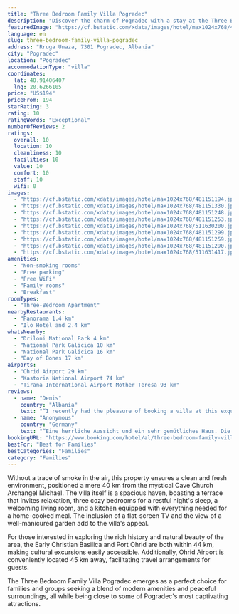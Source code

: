 ```yaml
---
title: "Three Bedroom Family Villa Pogradec"
description: "Discover the charm of Pogradec with a stay at the Three Bedroom Family Villa Pogradec, a serene retreat located just a stone's throw away from the enchanting Ohrid Lake Springs and the historical Bay of Bones."
featuredImage: "https://cf.bstatic.com/xdata/images/hotel/max1024x768/481151194.jpg?k=2502b81aee0d5c88b989f000d155df8427967d88864f63dfc7da23a2d0595bf8&o=&hp=1"
language: en
slug: three-bedroom-family-villa-pogradec
address: "Rruga Unaza, 7301 Pogradec, Albania"
city: "Pogradec"
location: "Pogradec"
accommodationType: "villa"
coordinates:
  lat: 40.91406407
  lng: 20.6266105
price: "US$194"
priceFrom: 194
starRating: 3
rating: 10
ratingWords: "Exceptional"
numberOfReviews: 2
ratings:
  overall: 10
  location: 10
  cleanliness: 10
  facilities: 10
  value: 10
  comfort: 10
  staff: 10
  wifi: 0
images:
  - "https://cf.bstatic.com/xdata/images/hotel/max1024x768/481151194.jpg?k=2502b81aee0d5c88b989f000d155df8427967d88864f63dfc7da23a2d0595bf8&o=&hp=1"
  - "https://cf.bstatic.com/xdata/images/hotel/max1024x768/481151330.jpg?k=2e73a806530ac60d211c245a0cefe5e36d8e066f6f03fa1c8a2ae8381a188fb9&o=&hp=1"
  - "https://cf.bstatic.com/xdata/images/hotel/max1024x768/481151248.jpg?k=a6b7ee5121e9c279fa42093fb1f12a8c5b1e0f033d2bc26c7aca765a6c8ceb3a&o=&hp=1"
  - "https://cf.bstatic.com/xdata/images/hotel/max1024x768/481151253.jpg?k=db658a468b0b33020c3823af08fbbaaacb909664a4980181ef016b5e24d9b664&o=&hp=1"
  - "https://cf.bstatic.com/xdata/images/hotel/max1024x768/511630200.jpg?k=6bbe0c6f2a45561f438d8272de2c1055085a8fcf9c868e5d683b2fbbc9e553fc&o=&hp=1"
  - "https://cf.bstatic.com/xdata/images/hotel/max1024x768/481151299.jpg?k=ca7d5ae3f1138bdb586feee72c4f2f466b18d2ea8bc84d28fc6b49d565d2c40b&o=&hp=1"
  - "https://cf.bstatic.com/xdata/images/hotel/max1024x768/481151259.jpg?k=46a92383b0255d83c6bd96aaecd051ee46119732ce382106ec3dc14caabe27ac&o=&hp=1"
  - "https://cf.bstatic.com/xdata/images/hotel/max1024x768/481151290.jpg?k=8dc47025775221dd5af2a2f8c02d4b6a85df4858fc8aba909ea1e066e2c6b4f8&o=&hp=1"
  - "https://cf.bstatic.com/xdata/images/hotel/max1024x768/511631417.jpg?k=28c87085bb69ce3d6217c99818a2a12afbfc0208ad84f28766b47d460c923bf3&o=&hp=1"
amenities:
  - "Non-smoking rooms"
  - "Free parking"
  - "Free WiFi"
  - "Family rooms"
  - "Breakfast"
roomTypes:
  - "Three-Bedroom Apartment"
nearbyRestaurants:
  - "Panorama 1.4 km"
  - "Ilo Hotel and 2.4 km"
whatsNearby:
  - "Driloni National Park 4 km"
  - "National Park Galicica 10 km"
  - "National Park Galicica 16 km"
  - "Bay of Bones 17 km"
airports:
  - "Ohrid Airport 29 km"
  - "Kastoria National Airport 74 km"
  - "Tirana International Airport Mother Teresa 93 km"
reviews:
  - name: "Denis"
    country: "Albania"
    text: "“I recently had the pleasure of booking a villa at this exquisite retreat, and I can’t say enough about the incredible experience it provided. From the moment I arrived, I was enveloped in comfort and natural beauty that made this vacation truly...”"
  - name: "Anonymous"
    country: "Germany"
    text: "“Eine herrliche Aussicht und ein sehr gemütliches Haus. Die Gastgeber waren sehr sympathisch, freundlich und hilfsbereit!”"
bookingURL: "https://www.booking.com/hotel/al/three-bedroom-family-villa-pogradec.en-gb.html?aid=8035640"
bestFor: "Best for Families"
bestCategories: "Families"
category: "Families"
---
```


Without a trace of smoke in the air, this property ensures a clean and fresh environment, positioned a mere 40 km from the mystical Cave Church Archangel Michael. The villa itself is a spacious haven, boasting a terrace that invites relaxation, three cozy bedrooms for a restful night's sleep, a welcoming living room, and a kitchen equipped with everything needed for a home-cooked meal. The inclusion of a flat-screen TV and the view of a well-manicured garden add to the villa's appeal.

For those interested in exploring the rich history and natural beauty of the area, the Early Christian Basilica and Port Ohrid are both within 44 km, making cultural excursions easily accessible. Additionally, Ohrid Airport is conveniently located 45 km away, facilitating travel arrangements for guests.

The Three Bedroom Family Villa Pogradec emerges as a perfect choice for families and groups seeking a blend of modern amenities and peaceful surroundings, all while being close to some of Pogradec's most captivating attractions.